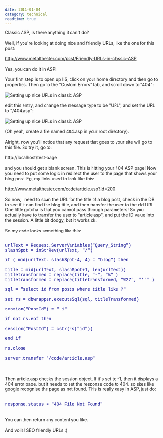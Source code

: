 ```yaml
---
date: 2011-01-04
category: technical
readtime: true
---
```

Classic ASP, is there anything it can't do?<br /><br />Well, if you're looking at doing nice and friendly URLs, like the one for this post:<br /><br /><a href="http://www.metaltheater.com/post/Friendly-URLs-in-classic-ASP">http://www.metaltheater.com/post/Friendly-URLs-in-classic-ASP</a> <br /><br />Yes, you can do it in ASP!<br /><br />Your first step is to open up IIS, click on your home directory and then go to properties. Then go to the "Custom Errors" tab, and scroll down to "404":<br /><br /><img src="/pics/404.png" style='float: none' alt="Setting up nice URLs in classic ASP" /><br /><br />edit this entry, and change the message type to be "URL", and set the URL to "/404.asp":<br /><br /><img src="/pics/404b.png" style='float: none' alt="Setting up nice URLs in classic ASP" /><br /><br />(Oh yeah, create a file named 404.asp in your root directory).<br /><br />Alright, now you'll notice that any request that goes to your site will go to this file. So try it, go to:<br /><br />http://localhost/test-page<br /><br />and you should get a blank screen. This is hitting your 404 ASP page! Now you need to put some logic in redirect the user to the page that shows your blog post. Eg, my links used to look like this:<br /><br />http://www.metaltheater.com/code/article.asp?Id=200<br /><br />So now, I need to scan the URL for the title of a blog post, check in the DB to see if it can find the blog title, and then transfer the user to the old URL. One little gotcha is that you cannot pass through parameters! So you actually have to transfer the user to "article.asp", and put the ID value into the session. A little bit dodgy, but it works ok.<br /><br />So my code looks something like this:<br /><font face="courier" color="darkblue"><br /><br />urlText = Request.ServerVariables("Query_String")<br />slashSpot = inStrRev(urlText, "/")<br /><br />if ( mid(urlText, slashSpot-4, 4) = "blog") then<br /><br />title = mid(urlText, slashSpot+1, len(urlText))<br />titletransformed = replace(title, "-", "%" )<br />titletransformed = replace(titletransformed, "%27", "''" )<br />		<br />sql = "select id from posts where title like ?" <br />	<br />set rs = dbwrapper.executeSql(sql, titleTransformed)<br /><br />session("PostId") = "-1"<br />		<br />if not rs.eof then<br /><br />session("PostId") = cstr(rs("id"))<br /><br />end if<br /><br />rs.close<br /><br />server.transfer "/code/article.asp"<br /><br /></font><br /><br />Then article.asp checks the session object. If it's set to -1, then it displays a 404 error page, but it needs to set the response code to 404, so sites like google recognise the page as not found. This is really easy in ASP, just do:<br /><br /><font face="courier" color="darkblue"><br />response.status = "404 File Not Found"<br /></font><br /><br />You can then return any content you like. <br /><br />And voila! SEO friendly URLs :)